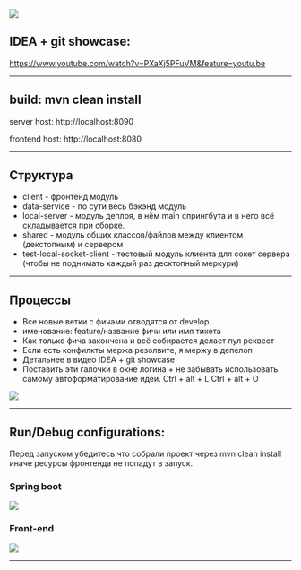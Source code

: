 <img src="https://travis-ci.org/Exslims/MercuryPlatform.svg?branch=master"/>

## IDEA + git showcase: 
https://www.youtube.com/watch?v=PXaXj5PFuVM&feature=youtu.be

---

## build: mvn clean install

server host: http://localhost:8090

frontend host: http://localhost:8080

---

## Структура

- client - фронтенд модуль
- data-service - по сути весь бэкэнд модуль
- local-server - модуль деплоя, в нём main спрингбута и в него всё складывается при сборке.
- shared - модуль общих классов/файлов между клиентом (декстопным) и сервером
- test-local-socket-client - тестовый модуль клиента для сокет сервера (чтобы не поднимать каждый раз десктопный меркури)

---

## Процессы

- Все новые ветки с фичами отводятся от develop.
- именование: feature/название фичи или имя тикета
- Как только фича закончена и всё собирается делает пул реквест
- Если есть конфилкты мержа резолвите, я мержу в депелоп
- Детальнее в видео IDEA + git showcase
- Поставить эти галочки в окне логина + не забывать использовать самому автоформатирование идеи. Ctrl + alt + L Ctrl + alt + O

<img src="http://s01.geekpic.net/di-7AJWG7.png"/>

---

## Run/Debug configurations:

Перед запуском убедитесь что собрали проект через mvn clean install иначе ресурсы фронтенда не попадут в запуск.

### Spring boot


<img src="http://s01.geekpic.net/di-Y28O4E.png"/>

### Front-end

<img src="http://s01.geekpic.net/di-TDLBUL.png"/>

---
